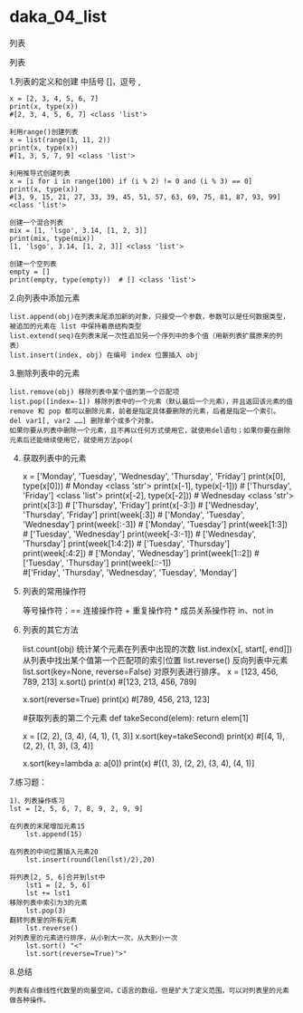 # daka_04_list

列表

列表

1.列表的定义和创建
    中括号 []，逗号 ,
  
    x = [2, 3, 4, 5, 6, 7]
    print(x, type(x))
    #[2, 3, 4, 5, 6, 7] <class 'list'>
  
    利用range()创建列表
    x = list(range(1, 11, 2))
    print(x, type(x))
    #[1, 3, 5, 7, 9] <class 'list'>
    
    利用推导式创建列表
    x = [i for i in range(100) if (i % 2) != 0 and (i % 3) == 0]
    print(x, type(x))
    #[3, 9, 15, 21, 27, 33, 39, 45, 51, 57, 63, 69, 75, 81, 87, 93, 99] <class 'list'>
  
    创建一个混合列表
    mix = [1, 'lsgo', 3.14, [1, 2, 3]]
    print(mix, type(mix))  
    [1, 'lsgo', 3.14, [1, 2, 3]] <class 'list'>

    创建一个空列表
    empty = []
    print(empty, type(empty))  # [] <class 'list'>
  
2.向列表中添加元素

    list.append(obj)在列表末尾添加新的对象，只接受一个参数，参数可以是任何数据类型，被追加的元素在 list 中保持着原结构类型
    list.extend(seq)在列表末尾一次性追加另一个序列中的多个值（用新列表扩展原来的列表）
    list.insert(index, obj) 在编号 index 位置插入 obj

3.删除列表中的元素

    list.remove(obj) 移除列表中某个值的第一个匹配项
    list.pop([index=-1]) 移除列表中的一个元素（默认最后一个元素），并且返回该元素的值
    remove 和 pop 都可以删除元素，前者是指定具体要删除的元素，后者是指定一个索引。
    del var1[, var2 ……] 删除单个或多个对象。
    如果你要从列表中删除一个元素，且不再以任何方式使用它，就使用del语句；如果你要在删除元素后还能继续使用它，就使用方法pop(
        
4. 获取列表中的元素

    x = ['Monday', 'Tuesday', 'Wednesday', 'Thursday', 'Friday']
    print(x[0], type(x[0]))  # Monday <class 'str'>
    print(x[-1], type(x[-1]))  # ['Thursday', 'Friday'] <class 'list'>
    print(x[-2], type(x[-2]))  # Wednesday <class 'str'>
    print(x[3:])  # ['Thursday', 'Friday']
    print(x[-3:])  # ['Wednesday', 'Thursday', 'Friday']
    print(week[:3])  # ['Monday', 'Tuesday', 'Wednesday']
    print(week[:-3])  # ['Monday', 'Tuesday']
    print(week[1:3])  # ['Tuesday', 'Wednesday']
    print(week[-3:-1])  # ['Wednesday', 'Thursday']
    print(week[1:4:2])  # ['Tuesday', 'Thursday']
    print(week[:4:2])  # ['Monday', 'Wednesday']
    print(week[1::2])  # ['Tuesday', 'Thursday']
    print(week[::-1])  
    #['Friday', 'Thursday', 'Wednesday', 'Tuesday', 'Monday']

5. 列表的常用操作符

    等号操作符：==
    连接操作符 +
    重复操作符 *
    成员关系操作符 in、not in

6. 列表的其它方法

    list.count(obj) 统计某个元素在列表中出现的次数
    list.index(x[, start[, end]]) 从列表中找出某个值第一个匹配项的索引位置
    list.reverse() 反向列表中元素
    list.sort(key=None, reverse=False) 对原列表进行排序。
    x = [123, 456, 789, 213]
    x.sort()
    print(x)
    #[123, 213, 456, 789]

    x.sort(reverse=True)
    print(x)
    #[789, 456, 213, 123]


    #获取列表的第二个元素
    def takeSecond(elem):
    return elem[1]


    x = [(2, 2), (3, 4), (4, 1), (1, 3)]
    x.sort(key=takeSecond)
    print(x)
    #[(4, 1), (2, 2), (1, 3), (3, 4)]

    x.sort(key=lambda a: a[0])
    print(x)
    #[(1, 3), (2, 2), (3, 4), (4, 1)]

7.练习题：

    1)、列表操作练习
    lst = [2, 5, 6, 7, 8, 9, 2, 9, 9]

    在列表的末尾增加元素15
        lst.append(15)

    在列表的中间位置插入元素20
        lst.insert(round(len(lst)/2),20)

    将列表[2, 5, 6]合并到lst中
        lst1 = [2, 5, 6]
        lst += lst1
    移除列表中索引为3的元素
        lst.pop(3)
    翻转列表里的所有元素
        lst.reverse()
    对列表里的元素进行排序，从小到大一次，从大到小一次
        lst.sort() "<"
        lst.sort(reverse=True)">"

8.总结

    列表有点像线性代数里的向量空间，C语言的数组，但是扩大了定义范围，可以对列表里的元素做各种操作。
